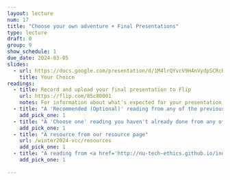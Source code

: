 ```yaml
---
layout: lecture
num: 17
title: "Choose your own adventure + Final Presentations"
type: lecture
draft: 0
group: 9
show_schedule: 1
due_date: 2024-03-05
slides:
  - url: https://docs.google.com/presentation/d/1M4lrQYvcV9H4nVydpSCRcRuJL0tU28U4lLScGfa4Jx8/edit?usp=sharing
    title: Your Choice
readings:
  - title: Record and upload your final presentation to Flip
    url: https://flip.com/85c80001
    notes: For information about what's expected for your presentation, please refer to the <a href='assignments/final#ethics_iii-presentation-guidelines'>final project page</a>.
  - title: "A 'Recommended (Optional)' reading from any of the previous weeks"
    add_pick_one: 1
  - title: "A 'Choose one' reading you haven't already done from any of the previous weeks"
    add_pick_one: 1
  - title: "A resource from our resource page"
    url: /winter2024-vcc/resources
    add_pick_one: 1
  - title: "A reading from <a href='http://nu-tech-ethics.github.io/index/'>other iterations of the course </a> that you haven't already done"
    add_pick_one: 1
  
---    
```

